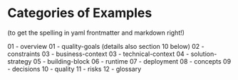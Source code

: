 # Categories of Examples

(to get the spelling in yaml frontmatter and markdown right!)

01 - overview
01 - quality-goals (details also section 10 below)
02 - constraints
03 - business-context
03 - technical-context
04 - solution-strategy
05 - building-block
06 - runtime
07 - deployment
08 - concepts
09 - decisions
10 - quality
11 - risks
12 - glossary

 

